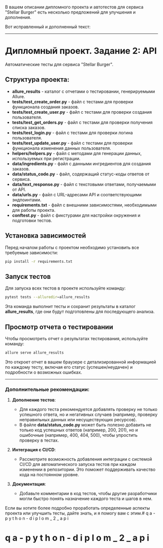 В вашем описании дипломного проекта и автотестов для сервиса "Stellar Burger" есть несколько предложений для улучшения и дополнения.

Вот исправленный и дополненный текст:

---

# Дипломный проект. Задание 2: API

Автоматические тесты для сервиса "Stellar Burger".

## Структура проекта:
- **allure_results** - каталог с отчетами о тестировании, генерируемыми Allure.
- **tests/test_create_order.py** - файл с тестами для проверки функционала создания заказов.
- **tests/test_create_user.py** - файл с тестами для проверки создания пользователя.
- **tests/test_get_orders.py** - файл с тестами для проверки получения списка заказов.
- **tests/test_login.py** - файл с тестами для проверки логина пользователя.
- **tests/test_update_user.py** - файл с тестами для проверки функционала изменения данных пользователя.
- **helpers/helpers.py** - файл с методами для генерации данных, используемых при регистрации.
- **data/ingredients.py** - файл с данными ингредиентов для создания заказов.
- **data/status_code.py** - файл, содержащий статус-коды ответов от сервиса.
- **data/text_response.py** - файл с текстовыми ответами, получаемыми от API.
- **data/urls.py** - файл с URL-адресами API и соответствующими эндпоинтами.
- **requirements.txt** - файл с внешними зависимостями, необходимыми для работы проекта.
- **conftest.py** - файл с фикстурами для настройки окружения и подготовки тестов.

## Установка зависимостей
Перед началом работы с проектом необходимо установить все требуемые зависимости:

```bash
pip install -r requirements.txt
```

## Запуск тестов
Для запуска всех тестов в проекте используйте команду:

```bash
pytest tests --alluredir=allure_results
```

Эта команда выполнит тесты и сохранит результаты в каталог **allure_results**, где они будут подготовлены для последующего анализа.

## Просмотр отчета о тестировании
Чтобы просмотреть отчет о результатах тестирования, используйте команду:

```bash
allure serve allure_results
```

Это откроет отчет в вашем браузере с детализированной информацией по каждому тесту, включая его статус (успешен/неудачен) и подробности о возможных ошибках.

---

### Дополнительные рекомендации:
1. **Дополнение тестов**:
    - Для каждого теста рекомендуется добавлять проверку не только успешного ответа, но и негативных случаев (например, проверку неправильных данных или несуществующих ресурсов).
    - В файле **data/status_code.py** может быть полезно добавить не только код успешных ответов (например, 200, 201), но и ошибочные (например, 400, 404, 500), чтобы упростить проверку в тестах.

2. **Интеграция с CI/CD**:
    - Рассмотрите возможность добавления интеграции с системой CI/CD для автоматического запуска тестов при каждом изменении в репозитории. Это поможет поддерживать качество кода на постоянном уровне.

3. **Документация**:
    - Добавьте комментарии в код тестов, чтобы другие разработчики могли быстро понять назначение каждого теста и шагов в нем.

Если вы хотите более подробно проработать определенные аспекты проекта или улучшить тесты, дайте знать, и я помогу вам с этим.#   q a - p y t h o n - d i p l o m _ 2 _ a p i 
 
 #   q a - p y t h o n - d i p l o m _ 2 _ a p i 
 
 

